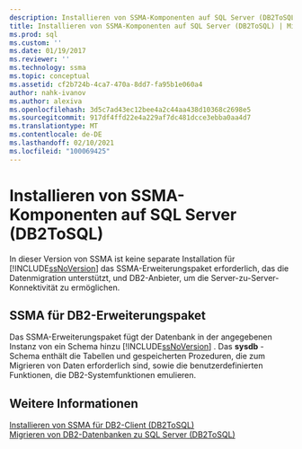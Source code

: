 ```yaml
---
description: Installieren von SSMA-Komponenten auf SQL Server (DB2ToSQL)
title: Installieren von SSMA-Komponenten auf SQL Server (DB2ToSQL) | Microsoft-Dokumentation
ms.prod: sql
ms.custom: ''
ms.date: 01/19/2017
ms.reviewer: ''
ms.technology: ssma
ms.topic: conceptual
ms.assetid: cf2b724b-4ca7-470a-8dd7-fa95b1e060a4
author: nahk-ivanov
ms.author: alexiva
ms.openlocfilehash: 3d5c7ad43ec12bee4a2c44aa438d10368c2698e5
ms.sourcegitcommit: 917df4ffd22e4a229af7dc481dcce3ebba0aa4d7
ms.translationtype: MT
ms.contentlocale: de-DE
ms.lasthandoff: 02/10/2021
ms.locfileid: "100069425"
---
```

# <a name="installing-ssma-components-on-sql-server-db2tosql"></a>Installieren von SSMA-Komponenten auf SQL Server (DB2ToSQL)
In dieser Version von SSMA ist keine separate Installation für [!INCLUDE[ssNoVersion](../../includes/ssnoversion-md.md)] das SSMA-Erweiterungspaket erforderlich, das die Datenmigration unterstützt, und DB2-Anbieter, um die Server-zu-Server-Konnektivität zu ermöglichen.  
  
## <a name="ssma-for-db2-extension-pack"></a>SSMA für DB2-Erweiterungspaket  
Das SSMA-Erweiterungspaket fügt der Datenbank in der angegebenen Instanz von ein Schema hinzu [!INCLUDE[ssNoVersion](../../includes/ssnoversion-md.md)] . Das **sysdb** -Schema enthält die Tabellen und gespeicherten Prozeduren, die zum Migrieren von Daten erforderlich sind, sowie die benutzerdefinierten Funktionen, die DB2-Systemfunktionen emulieren.  
  
## <a name="see-also"></a>Weitere Informationen  
[Installieren von SSMA für DB2-Client &#40;DB2ToSQL&#41;](../../ssma/db2/installing-ssma-for-db2-client-db2tosql.md)  
[Migrieren von DB2-Datenbanken zu SQL Server &#40;DB2ToSQL&#41;](../../ssma/db2/migrating-db2-databases-to-sql-server-db2tosql.md)  
  
